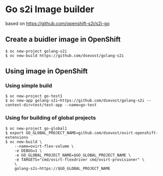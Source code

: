 # Go s2i Image builder
based on https://github.com/openshift-s2i/s2i-go

## Create a buidler image in OpenShift
```
$ oc new-project golang-s2i
$ oc new-build https://github.com/dsevost/golang-s2i
```

## Using image in OpenShift
### Using simple build

```
$ oc new-project go-test1
$ oc new-app golang-s2i~https://github.com/dsevost/golang-s2i --context-dir=test/test-app --name=go-test

```
### Using for building of global projects
```
$ oc new-project go-global1
$ export GO_GLOBAL_PROJECT_NAME=github.com/dsevost/ovirt-openshift-extensions
$ oc new-build \
    --name=ovirt-flex-volume \
    -e DEBUG=1 \
    -e GO_GLOBAL_PROJECT_NAME=$GO_GLOBAL_PROJECT_NAME \
    -e TARGETS="cmd/ovirt-flexdriver cmd/ovirt-provisioner" \
    \
    golang-s2i~https://$GO_GLOBAL_PROJECT_NAME
```
